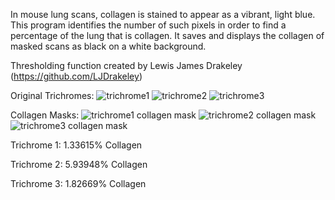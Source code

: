 In mouse lung scans, collagen is stained to appear as a vibrant, light blue. 
This program identifies the number of such pixels in order to find a percentage of the lung that is collagen. 
It saves and displays the collagen of masked scans as black on a white background.

Thresholding function created by Lewis James Drakeley (https://github.com/LJDrakeley)

Original Trichromes:
![trichrome1](https://github.com/user-attachments/assets/0769fff3-c4f4-49b4-9aba-6e0684cfe689)
![trichrome2](https://github.com/user-attachments/assets/5f570461-8381-496a-b492-d9ef2065e96a)
![trichrome3](https://github.com/user-attachments/assets/b6f9671a-cedf-4336-9100-66a84978957c)



Collagen Masks:
![trichrome1 collagen mask](https://github.com/user-attachments/assets/9a62e2a1-6f74-440a-ba4e-083a3ae805d6)
![trichrome2 collagen mask](https://github.com/user-attachments/assets/5a368eb9-c450-40bc-8751-133ddaf675cb)
![trichrome3 collagen mask](https://github.com/user-attachments/assets/576908c8-b8c0-4932-a58b-6231994db59a)


Trichrome 1: 1.33615% Collagen

Trichrome 2: 5.93948% Collagen

Trichrome 3: 1.82669% Collagen
